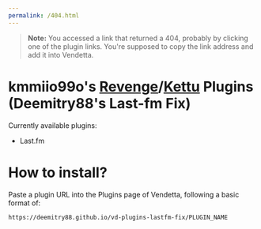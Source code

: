 ```yaml
---
permalink: /404.html
---
```

> **Note:** You accessed a link that returned a 404, probably by clicking one of the plugin links. You're supposed to copy the link address and add it into Vendetta.

# kmmiio99o's [Revenge](https://github.com/revenge-mod/Revenge-bundle)/[Kettu](https://codeberg.org/cocobo1/Kettu) Plugins (Deemitry88's Last-fm Fix)

Currently available plugins:
- Last.fm

# How to install?
Paste a plugin URL into the Plugins page of Vendetta, following a basic format of:

`https://deemitry88.github.io/vd-plugins-lastfm-fix/PLUGIN_NAME`

